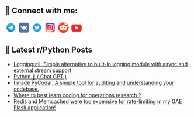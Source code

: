 ## 🔎 Connect with me:
[<img src="https://github.com/bullbesh/bullbesh/blob/main/images/Telegram.png" width="32" height="32" />](https://t.me/bullbesh)
[<img src="https://github.com/bullbesh/bullbesh/blob/main/images/VK.png" width="32" height="32" />](https://vk.com/bullbesh)
[<img src="https://github.com/bullbesh/bullbesh/blob/main/images/Twitter.png" width="32" height="32" />](https://twitter.com/bullbesh1)
[<img src="https://github.com/bullbesh/bullbesh/blob/main/images/Instagram.png" width="32" height="32" />](https://www.instagram.com/bullbesh)
[<img src="https://github.com/bullbesh/bullbesh/blob/main/images/Reddit.png" width="32" height="32" />](https://www.reddit.com/user/bullbesh)
[<img src="https://github.com/bullbesh/bullbesh/blob/main/images/YouTube.png" width="32" height="32" />](https://www.youtube.com/channel/UCtfjRs6uzgq5mfm8S06WTcg)

## 📕 Latest r/Python Posts
<!-- BLOG-POST-LIST:START -->
- [Loggingutil: Simple alternative to built-in logging module with async and external stream support](https://www.reddit.com/r/Python/comments/1klzrfi/loggingutil_simple_alternative_to_builtin_logging/)
- [Python 🐍 &lpar; Chat GPT &rpar;](https://www.reddit.com/r/Python/comments/1klxodq/python_chat_gpt/)
- [I made PyCodar. A simple tool for auditing and understanding your codebase.](https://www.reddit.com/r/Python/comments/1klwehe/i_made_pycodar_a_simple_tool_for_auditing_and/)
- [Where to best learn coding for operations research ?](https://www.reddit.com/r/Python/comments/1klwc9n/where_to_best_learn_coding_for_operations_research/)
- [Redis and Memcached were too expensive for rate-limiting in my GAE Flask application!](https://www.reddit.com/r/Python/comments/1klw4jl/redis_and_memcached_were_too_expensive_for/)
<!-- BLOG-POST-LIST:END -->
